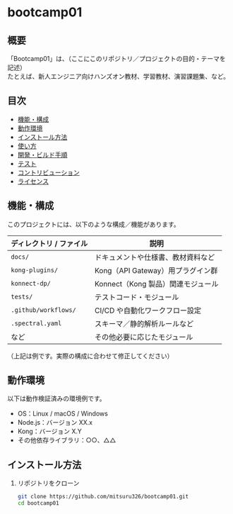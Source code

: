 # bootcamp01

## 概要

「Bootcamp01」は、（ここにこのリポジトリ／プロジェクトの目的・テーマを記述）  
たとえば、新人エンジニア向けハンズオン教材、学習教材、演習課題集、など。

## 目次

- [機能・構成](#機能構成)  
- [動作環境](#動作環境)  
- [インストール方法](#インストール方法)  
- [使い方](#使い方)  
- [開発・ビルド手順](#開発ビルド手順)  
- [テスト](#テスト)  
- [コントリビューション](#コントリビューション)  
- [ライセンス](#ライセンス)  

## 機能・構成

このプロジェクトには、以下のような構成／機能があります。

| ディレクトリ / ファイル | 説明 |
|--------------------------|------|
| `docs/`                  | ドキュメントや仕様書、教材資料など |
| `kong-plugins/`          | Kong（API Gateway）用プラグイン群 |
| `konnect-dp/`            | Konnect（Kong 製品）関連モジュール |
| `tests/`                 | テストコード・モジュール |
| `.github/workflows/`     | CI/CD や自動化ワークフロー設定 |
| `.spectral.yaml`         | スキーマ／静的解析ルールなど |
| など                     | その他必要に応じたモジュール |

（上記は例です。実際の構成に合わせて修正してください）

## 動作環境

以下は動作検証済みの環境例です。

- OS：Linux / macOS / Windows  
- Node.js：バージョン XX.x  
- Kong：バージョン X.Y  
- その他依存ライブラリ：○○、△△  

## インストール方法

1. リポジトリをクローン  
   ```bash
   git clone https://github.com/mitsuru326/bootcamp01.git
   cd bootcamp01
